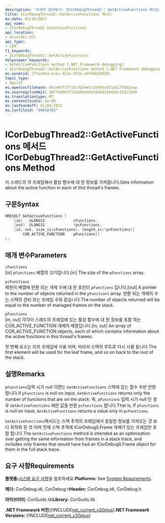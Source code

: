 ```yaml
---
description: '자세히 알아보기: ICorDebugThread2:: GetActiveFunctions 메서드'
title: ICorDebugThread2::GetActiveFunctions 메서드
ms.date: 03/30/2017
api_name:
- ICorDebugThread2.GetActiveFunctions
api_location:
- mscordbi.dll
api_type:
- COM
f1_keywords:
- ICorDebugThread2::GetActiveFunctions
helpviewer_keywords:
- GetActiveFunctions method [.NET Framework debugging]
- ICorDebugThread2::GetActiveFunctions method [.NET Framework debugging]
ms.assetid: 27fae01a-ecec-423a-973e-24f8de55826c
topic_type:
- apiref
ms.openlocfilehash: 841e8ff17f15cfb14e1c1bf65c651a5177db2eaa
ms.sourcegitcommit: ddf7edb67715a5b9a45e3dd44536dabc153c1de0
ms.translationtype: MT
ms.contentlocale: ko-KR
ms.lasthandoff: 02/06/2021
ms.locfileid: "99658765"
---
```

# <a name="icordebugthread2getactivefunctions-method"></a><span data-ttu-id="ae478-103">ICorDebugThread2::GetActiveFunctions 메서드</span><span class="sxs-lookup"><span data-stu-id="ae478-103">ICorDebugThread2::GetActiveFunctions Method</span></span>

<span data-ttu-id="ae478-104">이 스레드의 각 프레임에서 활성 함수에 대 한 정보를 가져옵니다.</span><span class="sxs-lookup"><span data-stu-id="ae478-104">Gets information about the active function in each of this thread's frames.</span></span>  
  
## <a name="syntax"></a><span data-ttu-id="ae478-105">구문</span><span class="sxs-lookup"><span data-stu-id="ae478-105">Syntax</span></span>  
  
```cpp  
HRESULT GetActiveFunctions (  
    [in]   ULONG32             cFunctions,  
    [out]  ULONG32             *pcFunctions,  
    [in, out, size_is(cFunctions), length_is(*pcFunctions)]  
        COR_ACTIVE_FUNCTION    pFunctions[]  
);  
```  
  
## <a name="parameters"></a><span data-ttu-id="ae478-106">매개 변수</span><span class="sxs-lookup"><span data-stu-id="ae478-106">Parameters</span></span>  

 `cFunctions`  
 <span data-ttu-id="ae478-107">[in] `pFunctions` 배열의 크기입니다.</span><span class="sxs-lookup"><span data-stu-id="ae478-107">[in] The size of the `pFunctions` array.</span></span>  
  
 `pcFunctions`  
 <span data-ttu-id="ae478-108">제한이 배열에 반환 되는 개체 수에 대 한 포인터 `pFunctions` 입니다.</span><span class="sxs-lookup"><span data-stu-id="ae478-108">[out] A pointer to the number of objects returned in the `pFunctions` array.</span></span> <span data-ttu-id="ae478-109">반환 되는 개체의 수는 스택의 관리 되는 프레임 수와 같습니다.</span><span class="sxs-lookup"><span data-stu-id="ae478-109">The number of objects returned will be equal to the number of managed frames on the stack.</span></span>  
  
 `pFunctions`  
 <span data-ttu-id="ae478-110">[in, out] 각각이 스레드의 프레임에 있는 활성 함수에 대 한 정보를 포함 하는 COR_ACTIVE_FUNCTION 개체의 배열입니다.</span><span class="sxs-lookup"><span data-stu-id="ae478-110">[in, out] An array of COR_ACTIVE_FUNCTION objects, each of which contains information about the active functions in this thread's frames.</span></span>  
  
 <span data-ttu-id="ae478-111">첫 번째 요소는 리프 프레임에 사용 되며, 따라서 스택의 루트로 다시 사용 됩니다.</span><span class="sxs-lookup"><span data-stu-id="ae478-111">The first element will be used for the leaf frame, and so on back to the root of the stack.</span></span>  
  
## <a name="remarks"></a><span data-ttu-id="ae478-112">설명</span><span class="sxs-lookup"><span data-stu-id="ae478-112">Remarks</span></span>  

 <span data-ttu-id="ae478-113">`pFunctions`입력 시가 null 이면는 `GetActiveFunctions` 스택에 있는 함수 수만 반환 합니다.</span><span class="sxs-lookup"><span data-stu-id="ae478-113">If `pFunctions` is null on input, `GetActiveFunctions` returns only the number of functions that are on the stack.</span></span> <span data-ttu-id="ae478-114">즉, `pFunctions` 입력 시가 null 인 경우 `GetActiveFunctions` 에만 값을 반환 `pcFunctions` 합니다.</span><span class="sxs-lookup"><span data-stu-id="ae478-114">That is, If `pFunctions` is null on input, `GetActiveFunctions` returns a value only in `pcFunctions`.</span></span>  
  
 <span data-ttu-id="ae478-115">`GetActiveFunctions`메서드는 스택 추적의 프레임에서 동일한 정보를 가져오는 것 보다 최적화 된 것 이며 전체 스택 추적에 ICorDebugILFrame 개체가 있는 프레임만 포함 합니다.</span><span class="sxs-lookup"><span data-stu-id="ae478-115">The `GetActiveFunctions` method is intended as an optimization over getting the same information from frames in a stack trace, and includes only frames that would have had an ICorDebugILFrame object for them in the full stack trace.</span></span>  
  
## <a name="requirements"></a><span data-ttu-id="ae478-116">요구 사항</span><span class="sxs-lookup"><span data-stu-id="ae478-116">Requirements</span></span>  

 <span data-ttu-id="ae478-117">**플랫폼:**[시스템 요구 사항](../../get-started/system-requirements.md)을 참조하세요.</span><span class="sxs-lookup"><span data-stu-id="ae478-117">**Platforms:** See [System Requirements](../../get-started/system-requirements.md).</span></span>  
  
 <span data-ttu-id="ae478-118">**헤더:** CorDebug.idl, CorDebug.h</span><span class="sxs-lookup"><span data-stu-id="ae478-118">**Header:** CorDebug.idl, CorDebug.h</span></span>  
  
 <span data-ttu-id="ae478-119">**라이브러리:** CorGuids.lib</span><span class="sxs-lookup"><span data-stu-id="ae478-119">**Library:** CorGuids.lib</span></span>  
  
 <span data-ttu-id="ae478-120">**.NET Framework 버전:**[!INCLUDE[net_current_v20plus](../../../../includes/net-current-v20plus-md.md)]</span><span class="sxs-lookup"><span data-stu-id="ae478-120">**.NET Framework Versions:** [!INCLUDE[net_current_v20plus](../../../../includes/net-current-v20plus-md.md)]</span></span>
